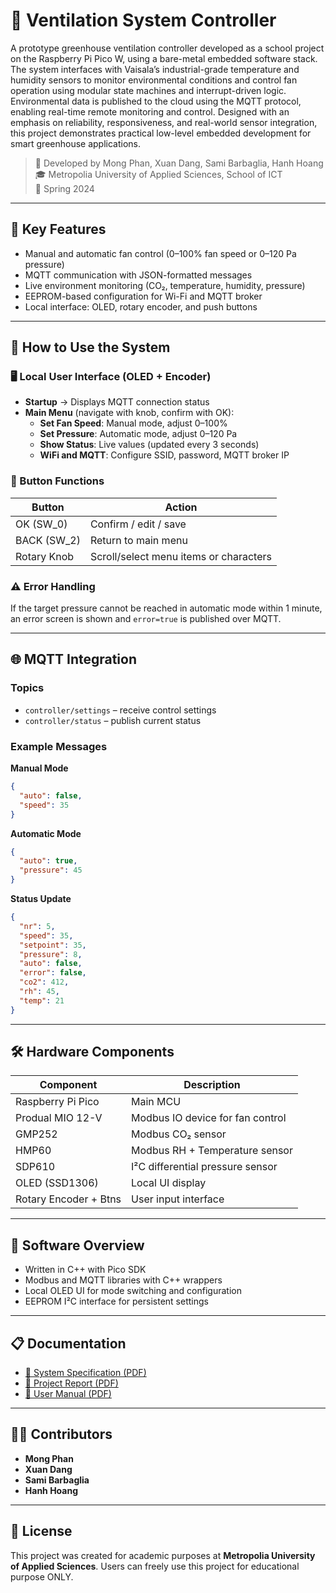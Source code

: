 
# 💨 Ventilation System Controller

A prototype greenhouse ventilation controller developed as a school project on the Raspberry Pi Pico W,
              using a bare-metal embedded software stack. The system interfaces with Vaisala’s industrial-grade
              temperature and humidity sensors to monitor environmental conditions and control fan operation using
              modular state machines and interrupt-driven logic. Environmental data is published to the cloud using the
              MQTT protocol, enabling real-time remote monitoring and control. Designed with an emphasis on reliability,
              responsiveness, and real-world sensor integration, this project demonstrates practical low-level embedded
              development for smart greenhouse applications.

> 🏫 Developed by Mong Phan, Xuan Dang, Sami Barbaglia, Hanh Hoang  
> 🎓 Metropolia University of Applied Sciences, School of ICT  
> 📅 Spring 2024

---

## 📌 Key Features

- Manual and automatic fan control (0–100% fan speed or 0–120 Pa pressure)
- MQTT communication with JSON-formatted messages
- Live environment monitoring (CO₂, temperature, humidity, pressure)
- EEPROM-based configuration for Wi-Fi and MQTT broker
- Local interface: OLED, rotary encoder, and push buttons

---

## 🧭 How to Use the System

### 🖥️ Local User Interface (OLED + Encoder)

- **Startup** → Displays MQTT connection status
- **Main Menu** (navigate with knob, confirm with OK):
  - **Set Fan Speed**: Manual mode, adjust 0–100%
  - **Set Pressure**: Automatic mode, adjust 0–120 Pa
  - **Show Status**: Live values (updated every 3 seconds)
  - **WiFi and MQTT**: Configure SSID, password, MQTT broker IP

### 🔧 Button Functions

| Button         | Action                                     |
|----------------|--------------------------------------------|
| OK (SW_0)      | Confirm / edit / save                      |
| BACK (SW_2)    | Return to main menu                        |
| Rotary Knob    | Scroll/select menu items or characters     |

### ⚠️ Error Handling

If the target pressure cannot be reached in automatic mode within 1 minute, an error screen is shown and `error=true` is published over MQTT.

---

## 🌐 MQTT Integration

### Topics

- `controller/settings` – receive control settings
- `controller/status` – publish current status

### Example Messages

**Manual Mode**
```json
{
  "auto": false,
  "speed": 35
}
```

**Automatic Mode**
```json
{
  "auto": true,
  "pressure": 45
}
```

**Status Update**
```json
{
  "nr": 5,
  "speed": 35,
  "setpoint": 35,
  "pressure": 8,
  "auto": false,
  "error": false,
  "co2": 412,
  "rh": 45,
  "temp": 21
}
```

---

## 🛠️ Hardware Components

| Component              | Description                                |
|------------------------|--------------------------------------------|
| Raspberry Pi Pico      | Main MCU                                    |
| Produal MIO 12-V       | Modbus IO device for fan control            |
| GMP252                 | Modbus CO₂ sensor                           |
| HMP60                  | Modbus RH + Temperature sensor              |
| SDP610                 | I²C differential pressure sensor            |
| OLED (SSD1306)         | Local UI display                            |
| Rotary Encoder + Btns  | User input interface                        |

---

## 🧠 Software Overview

- Written in C++ with Pico SDK
- Modbus and MQTT libraries with C++ wrappers
- Local OLED UI for mode switching and configuration
- EEPROM I²C interface for persistent settings

---

## 📋 Documentation

- [📄 System Specification (PDF)](./Docs/Ventilation_controller_project_specification.pdf)
- [📄 Project Report (PDF)](./Docs/Ventilation_controller_project_report.pdf)
- [📄 User Manual (PDF)](./Docs/User_Manual.pdf)

---

## 👨‍💻 Contributors

- **Mong Phan**
- **Xuan Dang**
- **Sami Barbaglia**
- **Hanh Hoang**

---

## 📜 License

This project was created for academic purposes at **Metropolia University of Applied Sciences**. Users can freely use this project for educational purpose ONLY.
